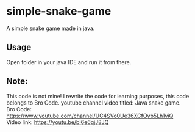 # simple-snake-game

A simple snake game made in java.

## Usage

Open folder in your java IDE and run it from there.

## Note:

This code is not mine! I rewrite the code for learning purposes, this code belongs to Bro Code. youtube channel video titled: Java snake game.<br>
Bro Code: https://www.youtube.com/channel/UC4SVo0Ue36XCfOyb5Lh1viQ<br>
Video link: https://youtu.be/bI6e6qjJ8JQ
